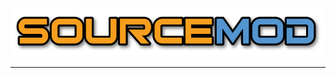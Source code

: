 <img src="https://github.com/GlobalMikiDev/Sourcemod-bug-fix/blob/main/logo.png"/>

-----------------------------------------------------------------------------------------------------------------------------------------------------------------------------
